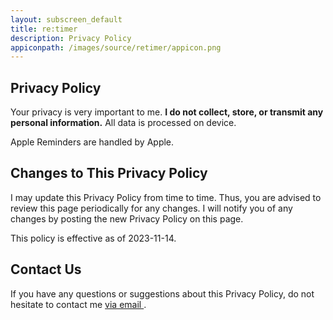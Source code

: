 ```yaml
---
layout: subscreen_default
title: re:timer
description: Privacy Policy
appiconpath: /images/source/retimer/appicon.png
---
```



## Privacy Policy

Your privacy is very important to me. **I do not collect, store, or transmit any personal information.** All data is processed on device. 

Apple Reminders are handled by Apple. 


## Changes to This Privacy Policy

I may update this Privacy Policy from time to time. Thus, you are advised to review this page periodically for any changes. I will notify you of any changes by posting the new Privacy Policy on this page.

This policy is effective as of 2023-11-14.


## Contact Us

If you have any questions or suggestions about this Privacy Policy, do not hesitate to contact me <a href="mailto:nextcalc.feedback@gmail@@@com?subject=re:timer Website"
   onmouseover="this.href=this.href.replace('@@@','.')">
   via email
</a>.
